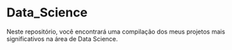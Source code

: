 # Data_Science
Neste repositório, você encontrará uma compilação dos meus projetos mais significativos na área de Data Science.
